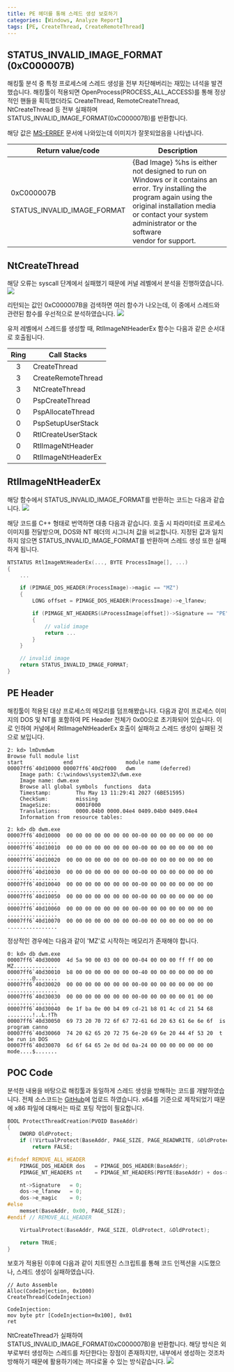 ```yaml
---
title: PE 헤더를 통해 스레드 생성 보호하기
categories: [Windows, Analyze Report]
tags: [PE, CreateThread, CreateRemoteThread]
---
```


## STATUS_INVALID_IMAGE_FORMAT (0xC000007B)
해킹툴 분석 중 특정 프로세스에 스레드 생성을 전부 차단해버리는 재밌는 녀석을 발견했습니다. 해킹툴이 적용되면 OpenProcess(PROCESS_ALL_ACCESS)를 통해 정상적인 핸들을 획득했더라도 CreateThread, RemoteCreateThread, NtCreateThread 등 전부 실패하며 STATUS_INVALID_IMAGE_FORMAT(0xC000007B)를 반환합니다.

해당 값은 [MS-ERREF](https://learn.microsoft.com/en-us/openspecs/windows_protocols/ms-erref/596a1078-e883-4972-9bbc-49e60bebca55) 문서에 나와있는데 이미지가 잘못되었음을 나타냅니다.

| Return value/code   |	Description |
|---------------------|----------------|
| 0xC000007B<br><br>STATUS_INVALID_IMAGE_FORMAT |  {Bad Image} %hs is either not designed to run on<br>Windows or it contains an error. Try installing the<br>program again using the original installation media<br>or contact your system administrator or the software<br>vendor for support. |

## NtCreateThread
해당 오류는 syscall 단계에서 실패했기 때문에 커널 레벨에서 분석을 진행하였습니다.
![](/assets/posts/images/2023-11-03-PE-Thread/2.png)

리턴되는 값인 0xC000007B을 검색하면 여러 함수가 나오는데, 이 중에서 스레드와 관련된 함수를 우선적으로 분석하였습니다.
![](/assets/posts/images/2023-11-03-PE-Thread/3.png)

유저 레벨에서 스레드를 생성할 때, RtlImageNtHeaderEx 함수는 다음과 같은 순서대로 호출됩니다.

| Ring | Call Stacks     |
|:-:|--------------------|
| 3 | CreateThread       |
| 3 | CreateRemoteThread |
| 3 | NtCreateThread     |
| 0 | PspCreateThread    |
| 0 | PspAllocateThread  |
| 0 | PspSetupUserStack  |
| 0 | RtlCreateUserStack |
| 0 | RtlImageNtHeader   |
| 0 | RtlImageNtHeaderEx |

## RtlImageNtHeaderEx
해당 함수에서 STATUS_INVALID_IMAGE_FORMAT를 반환하는 코드는 다음과 같습니다. 
![](/assets/posts/images/2023-11-03-PE-Thread/4.png)

해당 코드를 C++ 형태로 번역하면 대충 다음과 같습니다. 호출 시 파라미터로 프로세스 이미지를 전달받으며, DOS와 NT 헤더의 시그니처 값을 비교합니다. 지정된 값과 일치하지 않으면 STATUS_INVALID_IMAGE_FORMAT를 반환하며 스레드 생성 또한 실패하게 됩니다.
```cpp
NTSTATUS RtlImageNtHeaderEx(..., BYTE ProcessImage[], ...)
{
    ... 

    if (PIMAGE_DOS_HEADER(ProcessImage)->magic == "MZ")
    {
        LONG offset = PIMAGE_DOS_HEADER(ProcessImage)->e_lfanew;

        if (PIMAGE_NT_HEADERS(&ProcessImage[offset])->Signature == "PE")
        {
            // valid image
            return ...
        }
    }

    // invalid image
    return STATUS_INVALID_IMAGE_FORMAT;
}
```

## PE Header
해킹툴이 적용된 대상 프로세스의 메모리를 덤프해봤습니다. 다음과 같이 프로세스 이미지의 DOS 및 NT를 포함하여 PE Header 전체가 0x00으로 초기화되어 있습니다. 이로 인하여 커널에서 RtlImageNtHeaderEx 호출이 실패하고 스레드 생성이 실패된 것으로 보입니다.
```
2: kd> lmDvmdwm
Browse full module list
start             end                 module name
00007ff6`40d10000 00007ff6`40d2f000   dwm        (deferred)             
    Image path: C:\windows\system32\dwm.exe
    Image name: dwm.exe
    Browse all global symbols  functions  data
    Timestamp:        Thu May 13 11:29:41 2027 (6BE51595)
    CheckSum:         missing
    ImageSize:        0001F000
    Translations:     0000.04b0 0000.04e4 0409.04b0 0409.04e4
    Information from resource tables:

2: kd> db dwm.exe
00007ff6`40d10000  00 00 00 00 00 00 00 00-00 00 00 00 00 00 00 00  ................
00007ff6`40d10010  00 00 00 00 00 00 00 00-00 00 00 00 00 00 00 00  ................
00007ff6`40d10020  00 00 00 00 00 00 00 00-00 00 00 00 00 00 00 00  ................
00007ff6`40d10030  00 00 00 00 00 00 00 00-00 00 00 00 00 00 00 00  ................
00007ff6`40d10040  00 00 00 00 00 00 00 00-00 00 00 00 00 00 00 00  ................
00007ff6`40d10050  00 00 00 00 00 00 00 00-00 00 00 00 00 00 00 00  ................
00007ff6`40d10060  00 00 00 00 00 00 00 00-00 00 00 00 00 00 00 00  ................
00007ff6`40d10070  00 00 00 00 00 00 00 00-00 00 00 00 00 00 00 00  ................
```
정상적인 경우에는 다음과 같이 'MZ'로 시작하는 메모리가 존재해야 합니다.
```
0: kd> db dwm.exe
00007ff6`40d30000  4d 5a 90 00 03 00 00 00-04 00 00 00 ff ff 00 00  MZ..............
00007ff6`40d30010  b8 00 00 00 00 00 00 00-40 00 00 00 00 00 00 00  ........@.......
00007ff6`40d30020  00 00 00 00 00 00 00 00-00 00 00 00 00 00 00 00  ................
00007ff6`40d30030  00 00 00 00 00 00 00 00-00 00 00 00 00 01 00 00  ................
00007ff6`40d30040  0e 1f ba 0e 00 b4 09 cd-21 b8 01 4c cd 21 54 68  ........!..L.!Th
00007ff6`40d30050  69 73 20 70 72 6f 67 72-61 6d 20 63 61 6e 6e 6f  is program canno
00007ff6`40d30060  74 20 62 65 20 72 75 6e-20 69 6e 20 44 4f 53 20  t be run in DOS 
00007ff6`40d30070  6d 6f 64 65 2e 0d 0d 0a-24 00 00 00 00 00 00 00  mode....$.......
```

## POC Code
분석한 내용을 바탕으로 해킹툴과 동일하게 스레드 생성을 방해하는 코드를 개발하였습니다. 전체 소스코드는 [GitHub](https://github.com/cshelldll/MyPOC/tree/main/PE-Thread)에 업로드 하였습니다. x64를 기준으로 제작되었기 때문에 x86 파일에 대해서는 따로 포팅 작업이 필요합니다.
```cpp
BOOL ProtectThreadCreation(PVOID BaseAddr)
{
	DWORD OldProtect;
	if (!VirtualProtect(BaseAddr, PAGE_SIZE, PAGE_READWRITE, &OldProtect))
		return FALSE;

#ifndef REMOVE_ALL_HEADER
	PIMAGE_DOS_HEADER dos	= PIMAGE_DOS_HEADER(BaseAddr);
	PIMAGE_NT_HEADERS nt	= PIMAGE_NT_HEADERS(PBYTE(BaseAddr) + dos->e_lfanew);

	nt->Signature	= 0;
	dos->e_lfanew	= 0;
	dos->e_magic	= 0;
#else
	memset(BaseAddr, 0x00, PAGE_SIZE);
#endif // REMOVE_ALL_HEADER

	VirtualProtect(BaseAddr, PAGE_SIZE, OldProtect, &OldProtect);

	return TRUE;
}
```
보호가 적용된 이후에 다음과 같이 치트엔진 스크립트를 통해 코드 인젝션을 시도했으나, 스레드 생성이 실패하였습니다.
```
// Auto Assemble
Alloc(CodeInjection, 0x1000)
CreateThread(CodeInjection)

CodeInjection:
mov byte ptr [CodeInjection+0x100], 0x01
ret
```
NtCreateThread가 실패하여 STATUS_INVALID_IMAGE_FORMAT(0xC000007B)을 반환합니다. 해당 방식은 외부로부터 생성하는 스레드를 차단한다는 장점이 존재하지만, 내부에서 생성하는 것조차 방해하기 때문에 활용하기에는 까다로울 수 있는 방식같습니다.
![](/assets/posts/images/2023-11-03-PE-Thread/1.png)